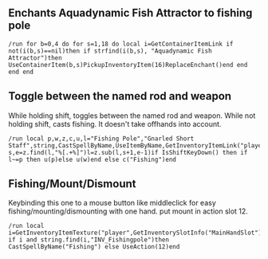 ## Enchants Aquadynamic Fish Attractor to fishing pole
```
/run for b=0,4 do for s=1,18 do local i=GetContainerItemLink if not(i(b,s)==nil)then if strfind(i(b,s), "Aquadynamic Fish Attractor")then  UseContainerItem(b,s)PickupInventoryItem(16)ReplaceEnchant()end end end end
```
 
## Toggle between the named rod and weapon
While holding shift, toggles between the named rod and weapon. While not holding shift, casts fishing. It doesn't take offhands into account.
```
/run local p,w,z,c,u,l="Fishing Pole","Gnarled Short Staff",string,CastSpellByName,UseItemByName,GetInventoryItemLink("player",16)local s,e=z.find(l,"%[.+%]")l=z.sub(l,s+1,e-1)if IsShiftKeyDown() then if l~=p then u(p)else u(w)end else c("Fishing")end
```
 

## Fishing/Mount/Dismount 
Keybinding this one to a mouse button like middleclick for easy fishing/mounting/dismounting with one hand. put mount in action slot 12.
```
/run local i=GetInventoryItemTexture("player",GetInventorySlotInfo("MainHandSlot")) if i and string.find(i,"INV_Fishingpole")then CastSpellByName("Fishing") else UseAction(12)end
```
